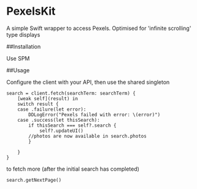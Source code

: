 # PexelsKit

A simple Swift wrapper to access Pexels.
Optimised for 'infinite scrolling' type displays

##Installation

Use SPM

##Usage

Configure the client with your API, then use the shared singleton

	search = client.fetch(searchTerm: searchTerm) {
	    [weak self](result) in
	    switch result {
	    case .failure(let error):
	        DDLogError("Pexels failed with error: \(error)")
	    case .success(let thisSearch):
	        if thisSearch === self?.search {
	            self?.updateUI()
			//photos are now available in search.photos
	        }
	        
	    }
	}

to fetch more (after the initial search has completed)

	search.getNextPage()